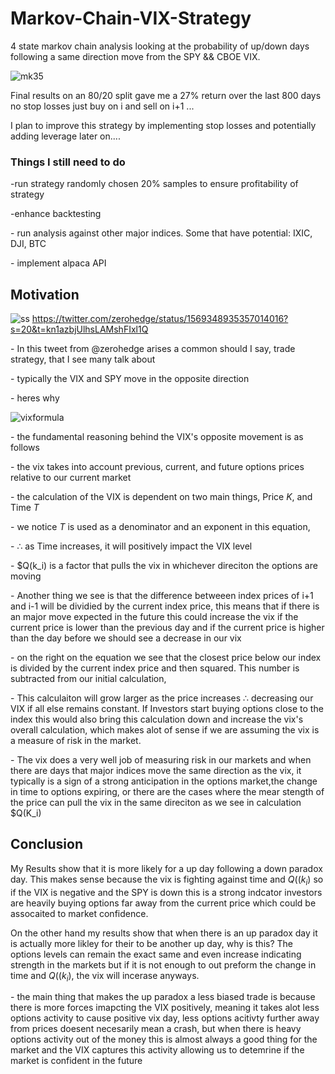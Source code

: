 # Markov-Chain-VIX-Strategy
4 state markov chain analysis looking at the probability of up/down days following a same direction move from the SPY &amp;&amp; CBOE VIX.

![mk35](https://user-images.githubusercontent.com/95504207/201275217-4252e55a-2c8d-4d98-8fb9-60a117eb6e29.png)

Final results on an 80/20 split gave me a 27% return over the last 800 days no stop losses just buy on i and sell on i+1 ...

I plan to improve this strategy by implementing stop losses and potentially adding leverage later on....

### Things I still need to do

\-run strategy randomly chosen 20% samples to ensure profitability of strategy

\-enhance backtesting

\- run analysis against other major indices. Some that have potential: IXIC, DJI, BTC

\- implement alpaca API


## Motivation
![ss](https://user-images.githubusercontent.com/95504207/201195956-2d4e4581-a77c-4082-9a7f-07b16ba125ac.PNG)
https://twitter.com/zerohedge/status/1569348935357014016?s=20&t=kn1azbjUlhsLAMshFIxl1Q

\- In this tweet from @zerohedge arises a common should I say, trade strategy, that I see many talk about

\- typically the VIX and SPY move in the opposite direction

\- heres why

![vixformula](https://www.cboe.com/_img/general/vix-formula-01.png)

\- the fundamental reasoning behind the VIX's opposite movement is as follows

\- the vix takes into account previous, current, and future options prices relative to our current market

\- the calculation of the VIX is dependent on two main things, Price $K$, and Time $T$

\- we notice $T$ is used as a denominator and an exponent in this equation, 

\- $\therefore$ as Time increases, it will positively impact the VIX level

\- $Q(k_i) is a factor that pulls the vix in whichever direciton the options are moving

\- Another thing we see is that the difference betweeen index prices of i+1 and i-1 will be dividied by the current index price,
this means that if there is an major move expected in the future this could increase the vix if the current price is lower than the previous day
and if the current price is higher than the day before we should see a decrease in our vix

\- on the right on the equation we see that the closest price below our index is divided by the current index price and then squared. This number is subtracted from our initial calculation, 

\- This calculaiton will grow larger as the price increases $\therefore$ decreasing our VIX if all else remains constant. If Investors start buying options close to the index this would also bring this calculation down and increase the vix's overall calculation, which makes alot of sense if we are assuming the vix is a measure of risk in the market.


\- The vix does a very well job of measuring risk in our markets and when there are days that major indices move the same direction as the vix, it typically is a sign of a strong anticipation in the options market,the change in time to options expiring, or there are the cases where the mear stength of the price can pull the vix in the same direciton as we see in calculation $Q(K_i)
 
## Conclusion

My Results show that it is more likely for a up day following a down paradox day. This makes sense because the vix is fighting against time and $Q((k_i)$ so if the VIX is negative and the SPY is down this is a strong indcator investors are heavily buying options far away from the current price which could be assocaited to market confidence.

On the other hand my results show that when there is an up paradox day it is actually more likley for their to be another up day, why is this? The options levels can remain the exact same and even increase indicating strength in the markets but if it is not enough to out preform the change in time and $Q((k_i)$, the vix will incerase anyways. 

\- the main thing that makes the up paradox a less biased trade is because there is more forces imapcting the VIX positively, meaning it takes alot less options activity to cause positive vix day, less options acitivty further away from prices doesent necesarily mean a crash, but when there is heavy options activity out of the money this is almost always a good thing for the market and the VIX captures this activity allowing us to detemrine if the market is confident in the future








